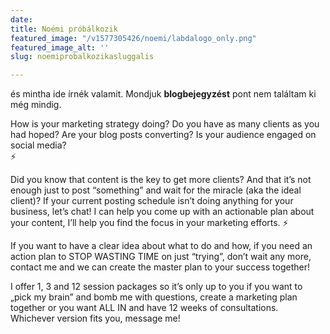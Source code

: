 ```yaml
---
date: 
title: Noémi próbálkozik
featured_image: "/v1577305426/noemi/labdalogo_only.png"
featured_image_alt: ''
slug: noemiprobalkozikasluggalis

---
```

és mintha ide írnék valamit. Mondjuk **blogbejegyzést** pont nem találtam ki még mindig.

How is your marketing strategy doing? Do you have as many clients as you had hoped? Are your blog posts converting? Is your audience engaged on social media?  
⚡  
  
Did you know that content is the key to get more clients? And that it’s not enough just to post “something” and wait for the miracle (aka the ideal client)? If your current posting schedule isn’t doing anything for your business, let’s chat! I can help you come up with an actionable plan about your content, I’ll help you find the focus in your marketing efforts. ⚡  
  
If you want to have a clear idea about what to do and how, if you need an action plan to STOP WASTING TIME on just “trying”, don’t wait any more, contact me and we can create the master plan to your success together!  
  
I offer 1, 3 and 12 session packages so it’s only up to you if you want to „pick my brain” and bomb me with questions, create a marketing plan together or you want ALL IN and have 12 weeks of consultations.  
Whichever version fits you, message me!